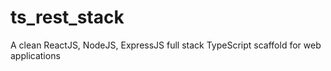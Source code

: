 # ts_rest_stack
A clean ReactJS, NodeJS, ExpressJS full stack TypeScript scaffold for web applications
